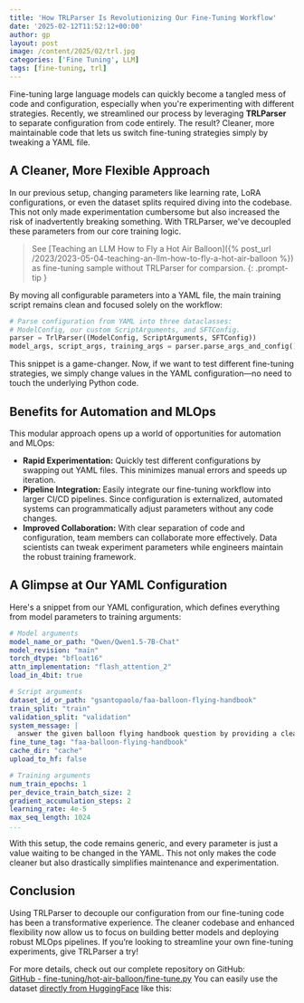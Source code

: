 ```yaml
---
title: 'How TRLParser Is Revolutionizing Our Fine-Tuning Workflow'
date: '2025-02-12T11:52:12+00:00'
author: gp
layout: post
image: /content/2025/02/trl.jpg
categories: ['Fine Tuning', LLM]
tags: [fine-tuning, trl]
---
```


Fine-tuning large language models can quickly become a tangled mess of code and configuration, 
especially when you're experimenting with different strategies. 
Recently, we streamlined our process by leveraging **TRLParser** to separate configuration from code entirely. 
The result? Cleaner, more maintainable code that lets us switch fine-tuning strategies simply by tweaking a YAML file.

## A Cleaner, More Flexible Approach

In our previous setup, changing parameters like learning rate, LoRA configurations, or even the dataset splits required diving into the codebase. This not only made experimentation cumbersome but also increased the risk of inadvertently breaking something. With TRLParser, we've decoupled these parameters from our core training logic.

> See [Teaching an LLM How to Fly a Hot Air Balloon]({% post_url /2023/2023-05-04-teaching-an-llm-how-to-fly-a-hot-air-balloon %}) as fine-tuning sample without TRLParser for comparsion.
{: .prompt-tip }

By moving all configurable parameters into a YAML file, the main training script remains clean and focused solely on the workflow:
  
```python
# Parse configuration from YAML into three dataclasses:
# ModelConfig, our custom ScriptArguments, and SFTConfig.
parser = TrlParser((ModelConfig, ScriptArguments, SFTConfig))
model_args, script_args, training_args = parser.parse_args_and_config()
```

This snippet is a game-changer. Now, if we want to test different fine-tuning strategies, we simply change 
values in the YAML configuration—no need to touch the underlying Python code.

## Benefits for Automation and MLOps

This modular approach opens up a world of opportunities for automation and MLOps:
  
- **Rapid Experimentation:** Quickly test different configurations by swapping out YAML files. This minimizes manual errors and speeds up iteration.
- **Pipeline Integration:** Easily integrate our fine-tuning workflow into larger CI/CD pipelines. Since configuration is externalized, automated systems can programmatically adjust parameters without any code changes.
- **Improved Collaboration:** With clear separation of code and configuration, team members can collaborate more effectively. Data scientists can tweak experiment parameters while engineers maintain the robust training framework.

## A Glimpse at Our YAML Configuration

Here's a snippet from our YAML configuration, which defines everything from model parameters to training arguments:

```yaml
# Model arguments
model_name_or_path: "Qwen/Qwen1.5-7B-Chat"
model_revision: "main"
torch_dtype: "bfloat16"
attn_implementation: "flash_attention_2"
load_in_4bit: true

# Script arguments
dataset_id_or_path: "gsantopaolo/faa-balloon-flying-handbook"
train_split: "train"
validation_split: "validation"
system_message: |
  answer the given balloon flying handbook question by providing a clear, detailed explanation...
fine_tune_tag: "faa-balloon-flying-handbook"
cache_dir: "cache"
upload_to_hf: false

# Training arguments
num_train_epochs: 1
per_device_train_batch_size: 2
gradient_accumulation_steps: 2
learning_rate: 4e-5
max_seq_length: 1024
...
```

With this setup, the code remains generic, and every parameter is just a value waiting to be changed in the YAML. This not only makes the code cleaner but also drastically simplifies maintenance and experimentation.

## Conclusion

Using TRLParser to decouple our configuration from our fine-tuning code has been a transformative experience. The cleaner codebase and enhanced flexibility now allow us to focus on building better models and deploying robust MLOps pipelines. If you’re looking to streamline your own fine-tuning experiments, give TRLParser a try!

For more details, check out our complete repository on GitHub:  
[GitHub - fine-tuning/hot-air-balloon/fine-tune.py](https://github.com/gsantopaolo/fine-tuning/blob/main/hot-air-balloon/fine-tune.py)
You can easily use the dataset [directly from HuggingFace](https://huggingface.co/datasets/gsantopaolo/faa-balloon-flying-handbook) like this:
